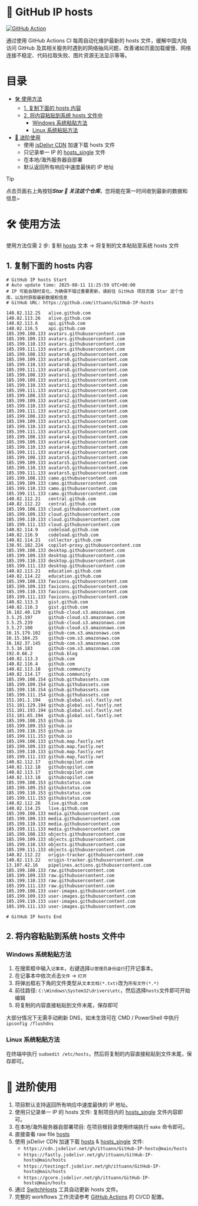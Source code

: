 # 📄 GitHub IP hosts

[![GitHub Action][ci-image]][ci-url]

[ci-image]: https://img.shields.io/github/actions/workflow/status/ittuann/GitHub-IP-hosts/workflow.yml?branch=main&label=Auto%20CI%20Status&logo=github&style=for-the-badge
[ci-url]: https://github.com/ittuann/GitHub-IP-hosts/actions

通过使用 GitHub Actions CI 每周自动化维护最新的 hosts 文件，缓解中国大陆访问 GitHub 及其相关服务时遇到的网络抽风问题，改善诸如页面加载缓慢、网络连接不稳定、代码拉取失败、图片资源无法显示等等。

# 目录

- [🛠️ 使用方法](#️-使用方法)
  - [1. 复制下面的 hosts 内容](#1-复制下面的-hosts-内容)
  - [2. 将内容粘贴到系统 hosts 文件中](#2-将内容粘贴到系统-hosts-文件中)
    - [Windows 系统粘贴方法](#windows-系统粘贴方法)
    - [Linux 系统粘贴方法](#linux-系统粘贴方法)
- [🔭 进阶使用](#-进阶使用)
  - 使用 [jsDelivr CDN](https://cdn.jsdelivr.net/gh/ittuann/GitHub-IP-hosts@main/hosts) 加速下载 hosts 文件
  - 只记录单一 IP 的 [hosts_single](https://github.com/ittuann/GitHub-IP-hosts/blob/main/hosts_single) 文件
  - 在本地/海外服务器自部署
  - 默认返回所有响应中速度最快的 IP 地址

> [!TIP]
> 点击页面右上角按钮***Star 🌟 关注这个仓库***，您将能在第一时间收到最新的数据和信息~

# 🛠️ 使用方法

使用方法仅需 2 步: 复制 [hosts](https://github.com/ittuann/GitHub-IP-hosts/blob/main/hosts) 文本 -> 将复制的文本粘贴至系统 hosts 文件

## 1. 复制下面的 hosts 内容

<!-- hosts-all-start -->

```
# GitHub IP hosts Start
# Auto update time: 2025-08-11 11:25:59 UTC+08:00
# IP 可能会随时变化，为确保不错过重要更新，请前往 GitHub 项目页面 Star 这个仓库，以及时获取最新数据和信息
# GitHub URL: https://github.com/ittuann/GitHub-IP-hosts

140.82.112.25   alive.github.com
140.82.113.26   alive.github.com
140.82.113.6    api.github.com
140.82.116.5    api.github.com
185.199.108.133 avatars.githubusercontent.com
185.199.109.133 avatars.githubusercontent.com
185.199.110.133 avatars.githubusercontent.com
185.199.111.133 avatars.githubusercontent.com
185.199.108.133 avatars0.githubusercontent.com
185.199.109.133 avatars0.githubusercontent.com
185.199.110.133 avatars0.githubusercontent.com
185.199.111.133 avatars0.githubusercontent.com
185.199.108.133 avatars1.githubusercontent.com
185.199.109.133 avatars1.githubusercontent.com
185.199.110.133 avatars1.githubusercontent.com
185.199.111.133 avatars1.githubusercontent.com
185.199.108.133 avatars2.githubusercontent.com
185.199.109.133 avatars2.githubusercontent.com
185.199.110.133 avatars2.githubusercontent.com
185.199.111.133 avatars2.githubusercontent.com
185.199.108.133 avatars3.githubusercontent.com
185.199.109.133 avatars3.githubusercontent.com
185.199.110.133 avatars3.githubusercontent.com
185.199.111.133 avatars3.githubusercontent.com
185.199.108.133 avatars4.githubusercontent.com
185.199.109.133 avatars4.githubusercontent.com
185.199.110.133 avatars4.githubusercontent.com
185.199.111.133 avatars4.githubusercontent.com
185.199.108.133 avatars5.githubusercontent.com
185.199.109.133 avatars5.githubusercontent.com
185.199.110.133 avatars5.githubusercontent.com
185.199.111.133 avatars5.githubusercontent.com
185.199.108.133 camo.githubusercontent.com
185.199.109.133 camo.githubusercontent.com
185.199.110.133 camo.githubusercontent.com
185.199.111.133 camo.githubusercontent.com
140.82.112.21   central.github.com
140.82.112.22   central.github.com
185.199.108.133 cloud.githubusercontent.com
185.199.109.133 cloud.githubusercontent.com
185.199.110.133 cloud.githubusercontent.com
185.199.111.133 cloud.githubusercontent.com
140.82.114.9    codeload.github.com
140.82.116.9    codeload.github.com
140.82.114.21   collector.github.com
138.91.182.224  copilot-proxy.githubusercontent.com
185.199.108.133 desktop.githubusercontent.com
185.199.109.133 desktop.githubusercontent.com
185.199.110.133 desktop.githubusercontent.com
185.199.111.133 desktop.githubusercontent.com
140.82.113.21   education.github.com
140.82.114.22   education.github.com
185.199.108.133 favicons.githubusercontent.com
185.199.109.133 favicons.githubusercontent.com
185.199.110.133 favicons.githubusercontent.com
185.199.111.133 favicons.githubusercontent.com
140.82.113.3    gist.github.com
140.82.116.3    gist.github.com
16.182.40.129   github-cloud.s3.amazonaws.com
3.5.25.197      github-cloud.s3.amazonaws.com
3.5.25.239      github-cloud.s3.amazonaws.com
3.5.27.100      github-cloud.s3.amazonaws.com
16.15.179.102   github-com.s3.amazonaws.com
16.15.184.25    github-com.s3.amazonaws.com
16.182.37.145   github-com.s3.amazonaws.com
3.5.16.183      github-com.s3.amazonaws.com
192.0.66.2      github.blog
140.82.113.3    github.com
140.82.116.4    github.com
140.82.113.18   github.community
140.82.114.17   github.community
185.199.108.154 github.githubassets.com
185.199.109.154 github.githubassets.com
185.199.110.154 github.githubassets.com
185.199.111.154 github.githubassets.com
151.101.1.194   github.global.ssl.fastly.net
151.101.129.194 github.global.ssl.fastly.net
151.101.193.194 github.global.ssl.fastly.net
151.101.65.194  github.global.ssl.fastly.net
185.199.108.153 github.io
185.199.109.153 github.io
185.199.110.153 github.io
185.199.111.153 github.io
185.199.108.133 github.map.fastly.net
185.199.109.133 github.map.fastly.net
185.199.110.133 github.map.fastly.net
185.199.111.133 github.map.fastly.net
140.82.112.17   githubcopilot.com
140.82.112.18   githubcopilot.com
140.82.113.17   githubcopilot.com
140.82.113.18   githubcopilot.com
185.199.108.153 githubstatus.com
185.199.109.153 githubstatus.com
185.199.110.153 githubstatus.com
185.199.111.153 githubstatus.com
140.82.112.26   live.github.com
140.82.114.25   live.github.com
185.199.108.133 media.githubusercontent.com
185.199.109.133 media.githubusercontent.com
185.199.110.133 media.githubusercontent.com
185.199.111.133 media.githubusercontent.com
185.199.108.133 objects.githubusercontent.com
185.199.109.133 objects.githubusercontent.com
185.199.110.133 objects.githubusercontent.com
185.199.111.133 objects.githubusercontent.com
140.82.112.22   origin-tracker.githubusercontent.com
140.82.113.22   origin-tracker.githubusercontent.com
13.107.42.16    pipelines.actions.githubusercontent.com
185.199.108.133 raw.githubusercontent.com
185.199.109.133 raw.githubusercontent.com
185.199.110.133 raw.githubusercontent.com
185.199.111.133 raw.githubusercontent.com
185.199.108.133 user-images.githubusercontent.com
185.199.109.133 user-images.githubusercontent.com
185.199.110.133 user-images.githubusercontent.com
185.199.111.133 user-images.githubusercontent.com

# GitHub IP hosts End
```

<!-- hosts-all-end -->

## 2. 将内容粘贴到系统 hosts 文件中

### Windows 系统粘贴方法

1. 在搜索框中输入`记事本`，右键选择`以管理员身份运行`打开记事本。
2. 在记事本中依次点击`文件` -> `打开`
3. 将弹出框右下角的文件类型从`文本文档(*.txt)`改为`所有文件(*.*)`
4. 前往路径: `C:\Windows\System32\drivers\etc`，然后选择`hosts`文件即可开始编辑
5. 将复制的内容直接粘贴到文件末尾，保存即可

大部分情况下无需手动刷新 DNS，如未生效可在 CMD / PowerShell 中执行`ipconfig /flushdns`

### Linux 系统粘贴方法

在终端中执行 `sudoedit /etc/hosts`，然后将复制的内容直接粘贴到文件末尾，保存即可。

# 🔭 进阶使用

1. 项目默认支持返回所有响应中速度最快的 IP 地址。
2. 使用只记录单一 IP 的 hosts 文件: 复制项目内的 [hosts_single](https://github.com/ittuann/GitHub-IP-hosts/blob/main/hosts_single) 文件内容即可。
3. 在本地/海外服务器自部署项目: 在项目根目录使用终端执行 `make` 命令即可。
4. 直接查看 raw file [hosts](https://raw.githubusercontent.com/ittuann/GitHub-IP-hosts/main/hosts)
5. 使用 jsDelivr CDN 加速下载 [hosts](https://cdn.jsdelivr.net/gh/ittuann/GitHub-IP-hosts@main/hosts) & [hosts_single](https://cdn.jsdelivr.net/gh/ittuann/GitHub-IP-hosts@main/hosts_single) 文件:
   - `https://cdn.jsdelivr.net/gh/ittuann/GitHub-IP-hosts@main/hosts`
   - `https://fastly.jsdelivr.net/gh/ittuann/GitHub-IP-hosts@main/hosts`
   - `https://testingcf.jsdelivr.net/gh/ittuann/GitHub-IP-hosts@main/hosts`
   - `https://gcore.jsdelivr.net/gh/ittuann/GitHub-IP-hosts@main/hosts`
6. 通过 [SwitchHosts](https://github.com/oldj/SwitchHosts) 工具自动更新 hosts 文件。
7. 完整的 workflows 工作流请参考 [GitHub Actions](https://github.com/ittuann/GitHub-IP-hosts/actions) 的 CI/CD 配置。
